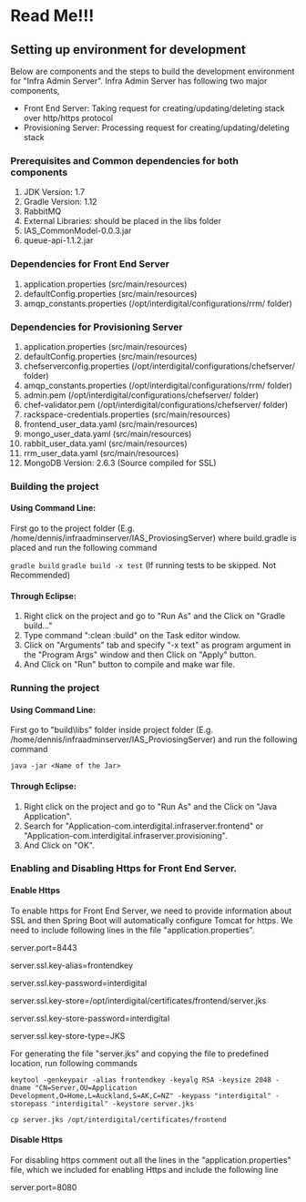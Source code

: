 # Read Me!!!

## Setting up environment for development

Below are components and the steps to build the development environment for "Infra Admin Server". Infra Admin Server has following two major components,

* Front End Server: Taking request for creating/updating/deleting stack over http/https protocol
* Provisioning Server: Processing request for creating/updating/deleting stack
 

### Prerequisites and Common dependencies for both components
1. JDK Version: 1.7
2. Gradle Version: 1.12
3. RabbitMQ
4. External Libraries: should be placed in the libs folder
  1. IAS_CommonModel-0.0.3.jar
  2. queue-api-1.1.2.jar

### Dependencies for Front End Server
1. application.properties (src/main/resources)
2. defaultConfig.properties (src/main/resources)
3. amqp_constants.properties (/opt/interdigital/configurations/rrm/ folder)

### Dependencies for Provisioning Server
1. application.properties (src/main/resources)
2. defaultConfig.properties (src/main/resources)
3. chefserverconfig.properties (/opt/interdigital/configurations/chefserver/ folder)
4. amqp_constants.properties (/opt/interdigital/configurations/rrm/ folder)
5. admin.pem (/opt/interdigital/configurations/chefserver/ folder)
6. chef-validator.pem (/opt/interdigital/configurations/chefserver/ folder)
7. rackspace-credentials.properties (src/main/resources)
8. frontend_user_data.yaml (src/main/resources)
9. mongo_user_data.yaml (src/main/resources)
10. rabbit_user_data.yaml (src/main/resources)
11. rrm_user_data.yaml (src/main/resources)
12. MongoDB Version: 2.6.3 (Source compiled for SSL)

### Building the project
#### Using Command Line:
 First go to the project folder (E.g. /home/dennis/infraadminserver/IAS_ProviosingServer) where build.gradle is placed  and run the following command
 
 `gradle build` 
 `gradle build -x test` (If running tests to be skipped. Not Recommended)
 
#### Through Eclipse:
 1. Right click on the project and go to "Run As" and the Click on "Gradle build..."
 2. Type command ":clean :build" on the Task editor window.
 3. Click on "Arguments" tab and specify "-x text" as program argument in the "Program Args" window and then Click on      "Apply" button.
 4. And Click on "Run" button to compile and make war file.

### Running the project
#### Using Command Line:
 First go to "build\libs" folder inside project folder (E.g. /home/dennis/infraadminserver/IAS_ProviosingServer) and    run the following command
 
 `java -jar <Name of the Jar>`
 
#### Through Eclipse:
 1. Right click on the project and go to "Run As" and the Click on "Java Application".
 2. Search for "Application-com.interdigital.infraserver.frontend" or "Application-com.interdigital.infraserver.provisioning".
 3. And Click on "OK".

### Enabling and Disabling Https for Front End Server.

#### Enable Https
 To enable https for Front End Server, we need to provide information about SSL and then Spring Boot will automatically  configure Tomcat for https. We need to include following lines in the file "application.properties".

server.port=8443

server.ssl.key-alias=frontendkey

server.ssl.key-password=interdigital

server.ssl.key-store=/opt/interdigital/certificates/frontend/server.jks

server.ssl.key-store-password=interdigital

server.ssl.key-store-type=JKS 
 

For generating the file "server.jks" and copying the file to predefined location, run following commands

`keytool -genkeypair -alias frontendkey -keyalg RSA -keysize 2048 -dname "CN=Server,OU=Application Development,O=Home,L=Auckland,S=AK,C=NZ" -keypass "interdigital" -storepass "interdigital" -keystore server.jks`

`cp server.jks /opt/interdigital/certificates/frontend`
 
#### Disable Https
 For disabling https comment out all the lines in the "application.properties" file, which we included for enabling     Https and include the following line
 
 server.port=8080
 
 
